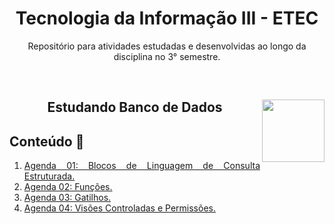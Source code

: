 <div align="center">
<h1>Tecnologia da Informação III - ETEC</h1>
<p>Repositório para atividades estudadas e desenvolvidas ao longo da disciplina no 3° semestre.</p>
</div>
<br>
<div align="center">
<a href="https://github.com/monicaquintal" target="_blank"><img align="right" height="100" src="https://observatoriodabicicleta.org.br/uploads/2020/09/bancos-de-dados-nova-600.png" /></a>
<h2>Estudando Banco de Dados</h2>
</div>

<div id="conteudo" align="justify">

## Conteúdo 💭

1. [Agenda 01: Blocos de Linguagem de Consulta Estruturada.](./agenda01/agenda01.md)
2. [Agenda 02: Funções.](./agenda02/agenda02.md)
3. [Agenda 03: Gatilhos.](./agenda03/agenda03.md)
4. [Agenda 04: Visões Controladas e Permissões.](./agenda04/agenda04.md)